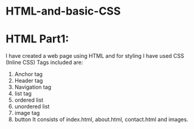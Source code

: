 # HTML-and-basic-CSS
# HTML Part1:
I have created a web page using HTML and for styling I have used CSS (Inline CSS) 
Tags included are: 
1. Anchor tag
2. Header tag
3. Navigation tag
4. list tag
5. ordered list
6. unordered list
7. image tag
8. button
It consists of index.html, about.html, contact.html and images.
